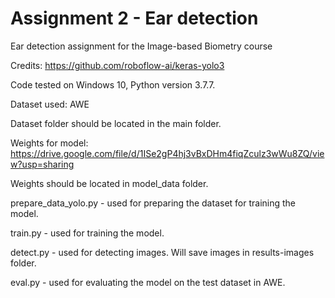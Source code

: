 # Assignment 2 - Ear detection
Ear detection assignment for the Image-based Biometry course

Credits: https://github.com/roboflow-ai/keras-yolo3

Code tested on Windows 10, Python version 3.7.7.

Dataset used: AWE

Dataset folder should be located in the main folder.


Weights for model: https://drive.google.com/file/d/1ISe2gP4hj3vBxDHm4fiqZculz3wWu8ZQ/view?usp=sharing

Weights should be located in model_data folder.


prepare_data_yolo.py - used for preparing the dataset for training the model.

train.py - used for training the model.

detect.py - used for detecting images. Will save images in results-images folder.

eval.py - used for evaluating the model on the test dataset in AWE.

